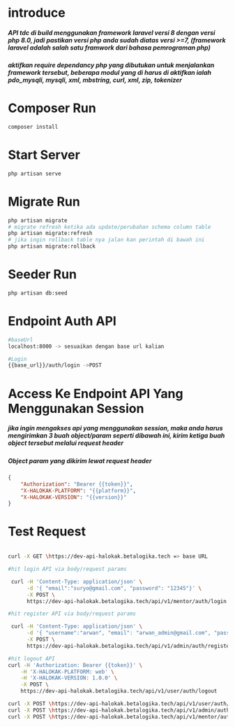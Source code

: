 # introduce

<h5>API tdc di build menggunakan framework laravel versi 8 dengan versi php 8.0, jadi pastikan versi php anda sudah diatas versi >=7, (framework laravel adalah salah satu framwork dari bahasa pemrograman php) </h5>

<h5>
aktifkan require dependancy php yang dibutukan untuk menjalankan framework tersebut, beberapa modul yang di harus di aktifkan ialah pdo_mysqli, mysqli, xml, mbstring, curl, xml, zip, tokenizer
</h5>

# Composer Run

```Bash
composer install
```

# Start Server

```Bash
php artisan serve
```

# Migrate Run

```Bash
php artisan migrate
# migrate refresh ketika ada update/perubahan schema column table
php artisan migrate:refresh
# jika ingin rollback table nya jalan kan perintah di bawah ini
php artisan migrate:rollback

```

# Seeder Run

```Bash
php artisan db:seed
```

# Endpoint Auth API

```Bash
#baseUrl
localhost:8000 -> sesuaikan dengan base url kalian

#Login
{{base_url}}/auth/login ->POST

```

# Access Ke Endpoint API Yang Menggunakan Session

<h5>jika ingin mengakses api yang menggunakan session, maka anda harus mengirimkan 3 buah object/param seperti dibawah ini, kirim ketiga buah object tersebut melalui request header</h5>

<h5>Object param yang dikirim lewat request header</h5>

```JSON
{
    "Authorization": "Bearer {{token}}",
    "X-HALOKAK-PLATFORM": "{{platform}}",
    "X-HALOKAK-VERSION": "{{version}}"
}
```

# Test Request

```Bash

curl -X GET \https://dev-api-halokak.betalogika.tech => base URL

#hit login API via body/request params

 curl -H 'Content-Type: application/json' \
      -d '{ "email":"suryo@gmail.com", "password": "12345"}' \
      -X POST \
      https://dev-api-halokak.betalogika.tech/api/v1/mentor/auth/login

#hit register API via body/request params

 curl -H 'Content-Type: application/json' \
      -d '{ "username":"arwan", "email": "arwan_admin@gmail.com", "password": "12345", "password_confirmation": "12345"}' \
      -X POST \
      https://dev-api-halokak.betalogika.tech/api/v1/admin/auth/register

#hit logout API
curl -H 'Authorization: Bearer {{token}}' \
    -H 'X-HALOKAK-PLATFORM: web' \
    -H 'X-HALOKAK-VERSION: 1.0.0' \
    -X POST \
    https://dev-api-halokak.betalogika.tech/api/v1/user/auth/logout

curl -X POST \https://dev-api-halokak.betalogika.tech/api/v1/user/auth/logout => logout user
curl -X POST \https://dev-api-halokak.betalogika.tech/api/v1/admin/auth/logout => logout admin
curl -X POST \https://dev-api-halokak.betalogika.tech/api/v1/mentor/auth/logout => logout mentor


```
